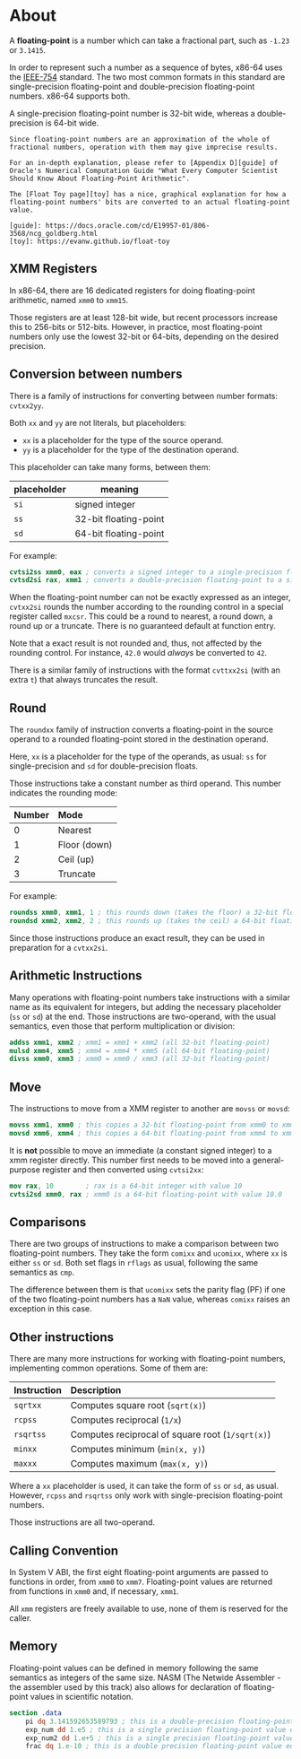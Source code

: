 # About

A **floating-point** is a number which can take a fractional part, such as `-1.23` or `3.1415`.

In order to represent such a number as a sequence of bytes, x86-64 uses the [IEEE-754][ieee] standard.
The two most common formats in this standard are single-precision floating-point and double-precision floating-point numbers.
x86-64 supports both.

A single-precision floating-point number is 32-bit wide, whereas a double-precision is 64-bit wide.

~~~~exercism/note
Since floating-point numbers are an approximation of the whole of fractional numbers, operation with them may give imprecise results.

For an in-depth explanation, please refer to [Appendix D][guide] of Oracle's Numerical Computation Guide "What Every Computer Scientist Should Know About Floating-Point Arithmetic".

The [Float Toy page][toy] has a nice, graphical explanation for how a floating-point numbers' bits are converted to an actual floating-point value.

[guide]: https://docs.oracle.com/cd/E19957-01/806-3568/ncg_goldberg.html
[toy]: https://evanw.github.io/float-toy
~~~~

## XMM Registers

In x86-64, there are 16 dedicated registers for doing floating-point arithmetic, named `xmm0` to `xmm15`.

Those registers are at least 128-bit wide, but recent processors increase this to 256-bits or 512-bits.
However, in practice, most floating-point numbers only use the lowest 32-bit or 64-bits, depending on the desired precision.

## Conversion between numbers

There is a family of instructions for converting between number formats: `cvtxx2yy`.

Both `xx` and `yy` are not literals, but placeholders:

- `xx` is a placeholder for the type of the source operand.
- `yy` is a placeholder for the type of the destination operand.

This placeholder can take many forms, between them:

| placeholder | meaning               |
|-------------|-----------------------|
| `si`        | signed integer        |
| `ss`        | 32-bit floating-point |
| `sd`        | 64-bit floating-point |

For example:

```nasm
cvtsi2ss xmm0, eax ; converts a signed integer to a single-precision floating-point
cvtsd2si rax, xmm1 ; converts a double-precision floating-point to a signed integer
```

When the floating-point number can not be exactly expressed as an integer, `cvtxx2si` rounds the number according to the rounding control in a special register called `mxcsr`.
This could be a round to nearest, a round down, a round up or a truncate.
There is no guaranteed default at function entry.

Note that a exact result is not rounded and, thus, not affected by the rounding control.
For instance, `42.0` would _always_ be converted to `42`.

There is a similar family of instructions with the format `cvttxx2si` (with an extra `t`) that always truncates the result.

## Round

The `roundxx` family of instruction converts a floating-point in the source operand to a rounded floating-point stored in the destination operand.

Here, `xx` is a placeholder for the type of the operands, as usual: `ss` for single-precision and `sd` for double-precision floats.

Those instructions take a constant number as third operand.
This number indicates the rounding mode:

| Number | Mode         |
|:-------|:-------------|
| 0      | Nearest      |
| 1      | Floor (down) |
| 2      | Ceil (up)    |
| 3      | Truncate     |

For example:

```nasm
roundss xmm0, xmm1, 1 ; this rounds down (takes the floor) a 32-bit floating-point in xmm1 and stores it in xmm0
roundsd xmm2, xmm2, 2 ; this rounds up (takes the ceil) a 64-bit floating-point in xmm2 and stores it in xmm2
```

Since those instructions produce an exact result, they can be used in preparation for a `cvtxx2si`.

## Arithmetic Instructions

Many operations with floating-point numbers take instructions with a similar name as its equivalent for integers, but adding the necessary placeholder (`ss` or `sd`) at the end.
Those instructions are two-operand, with the usual semantics, even those that perform multiplication or division:

```nasm
addss xmm1, xmm2 ; xmm1 = xmm1 + xmm2 (all 32-bit floating-point)
mulsd xmm4, xmm5 ; xmm4 = xmm4 * xmm5 (all 64-bit floating-point)
divss xmm0, xmm3 ; xmm0 = xmm0 / xmm3 (all 32-bit floating-point)
```

## Move

The instructions to move from a XMM register to another are `movss` or `movsd`:

```nasm
movss xmm1, xmm0 ; this copies a 32-bit floating-point from xmm0 to xmm1
movsd xmm6, xmm4 ; this copies a 64-bit floating-point from xmm4 to xmm6
```

It is **not** possible to move an immediate (a constant signed integer) to a xmm register directly.
This number first needs to be moved into a general-purpose register and then converted using `cvtsi2xx`:

```nasm
mov rax, 10        ; rax is a 64-bit integer with value 10
cvtsi2sd xmm0, rax ; xmm0 is a 64-bit floating-point with value 10.0
```

## Comparisons

There are two groups of instructions to make a comparison between two floating-point numbers.
They take the form `comixx` and `ucomixx`, where `xx` is either `ss` or `sd`.
Both set flags in `rflags` as usual, following the same semantics as `cmp`.

The difference between them is that `ucomixx` sets the parity flag (PF) if one of the two floating-point numbers has a `NaN` value, whereas `comixx` raises an exception in this case.

## Other instructions

There are many more instructions for working with floating-point numbers, implementing common operations.
Some of them are:

| Instruction | Description                                      |
|:------------|:-------------------------------------------------|
| `sqrtxx`    | Computes square root (`sqrt(x)`)                 |
| `rcpss`     | Computes reciprocal (`1/x`)                      |
| `rsqrtss`   | Computes reciprocal of square root (`1/sqrt(x)`) |
| `minxx`     | Computes minimum (`min(x, y)`)                   |
| `maxxx`     | Computes maximum (`max(x, y)`)                   |

Where a `xx` placeholder is used, it can take the form of `ss` or `sd`, as usual.
However, `rcpss` and `rsqrtss` only work with single-precision floating-point numbers.

Those instructions are all two-operand.

## Calling Convention

In System V ABI, the first eight floating-point arguments are passed to functions in order, from `xmm0` to `xmm7`.
Floating-point values are returned from functions in `xmm0` and, if necessary, `xmm1`.

All `xmm` registers are freely available to use, none of them is reserved for the caller.

## Memory

Floating-point values can be defined in memory following the same semantics as integers of the same size.
NASM (The Netwide Assembler - the assembler used by this track) also allows for declaration of floating-point values in scientific notation.

```nasm
section .data
    pi dq 3.141592653589793 ; this is a double-precision floating-point value
    exp_num dd 1.e5 ; this is a single precision floating-point value equal to 1 * 10⁵
    exp_num2 dd 1.e+5 ; this is a single precision floating-point value equal to 1 * 10⁵
    frac dq 1.e-10 ; this is a double precision floating-point value equal to 1 * 10⁻¹⁰, ie, 0.0000000001
```

[ieee]: https://en.wikipedia.org/wiki/IEEE_754
